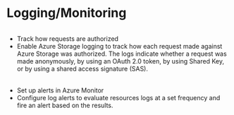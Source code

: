 # Logging/Monitoring
######
- Track how requests are authorized
- Enable Azure Storage logging to track how each request made against Azure Storage was authorized. The logs indicate whether a request was made anonymously, by using an OAuth 2.0 token, by using Shared Key, or by using a shared access signature (SAS).
######
- Set up alerts in Azure Monitor
- Configure log alerts to evaluate resources logs at a set frequency and fire an alert based on the results. 
